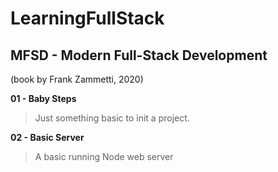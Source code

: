 # LearningFullStack

## MFSD - Modern Full-Stack Development
(book by Frank Zammetti, 2020)

**01 - Baby Steps**
> Just something basic to init a project.

**02 - Basic Server**
> A basic running Node web server
